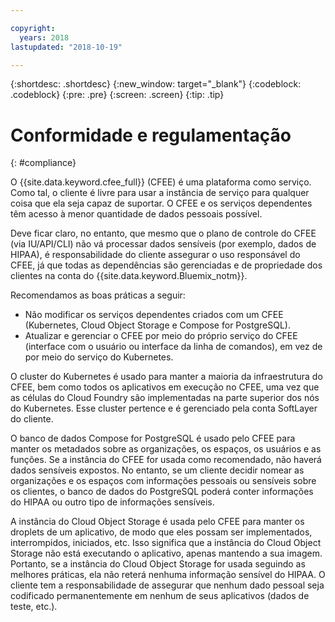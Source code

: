 ```yaml
---

copyright:
  years: 2018
lastupdated: "2018-10-19"

---
```


{:shortdesc: .shortdesc}
{:new_window: target="_blank"}
{:codeblock: .codeblock}
{:pre: .pre}
{:screen: .screen}
{:tip: .tip}


# Conformidade e regulamentação
{: #compliance}

O {{site.data.keyword.cfee_full}} (CFEE) é uma plataforma como serviço. Como tal, o cliente é livre para
usar a instância de serviço para qualquer coisa que ela seja capaz de suportar. O CFEE e os serviços dependentes têm
acesso à menor quantidade de dados pessoais possível.

Deve ficar claro, no entanto, que mesmo que o plano de controle do CFEE (via IU/API/CLI) não vá processar dados
sensíveis (por exemplo, dados de HIPAA), é responsabilidade do cliente assegurar o uso responsável do CFEE, já que todas as dependências são gerenciadas e de propriedade dos clientes na conta
do {{site.data.keyword.Bluemix_notm}}. 

Recomendamos as boas práticas a seguir:
*  Não modificar os serviços dependentes criados com um CFEE (Kubernetes, Cloud Object Storage e Compose for PostgreSQL).
*  Atualizar e gerenciar o CFEE por meio do próprio serviço do CFEE (interface com o usuário ou interface da
linha de comandos), em vez de por meio do serviço do Kubernetes.

O cluster do Kubernetes é usado para manter a maioria da infraestrutura do CFEE, bem como todos os aplicativos em
execução no CFEE, uma vez que as células do Cloud Foundry são implementadas na parte superior dos nós do Kubernetes. Esse
cluster pertence e é gerenciado pela conta SoftLayer do cliente.

O banco de dados Compose for PostgreSQL é usado pelo CFEE para manter os metadados sobre as organizações,
os espaços, os usuários e as funções. Se a instância do CFEE for usada como recomendado, não haverá dados sensíveis expostos. 
No entanto, se um cliente decidir nomear as organizações e os espaços com informações pessoais ou sensíveis sobre os
clientes, o banco de dados do PostgreSQL poderá conter informações do HIPAA ou outro tipo de informações sensíveis.

A instância do Cloud Object Storage é usada pelo CFEE para manter os droplets de um aplicativo, de modo que eles
possam ser implementados, interrompidos, iniciados, etc. Isso significa que a instância do Cloud Object Storage não está
executando o aplicativo, apenas mantendo a sua imagem. Portanto, se a instância do Cloud Object Storage for
usada seguindo as melhores práticas, ela não reterá nenhuma informação sensível do HIPAA. O cliente tem a
responsabilidade de assegurar que nenhum dado pessoal seja codificado permanentemente em nenhum de seus
aplicativos (dados de teste, etc.).
